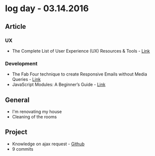 # log day - 03.14.2016


## Article

### UX

- The Complete List of User Experience (UX) Resources & Tools - [Link](https://medium.freecodecamp.com/the-complete-list-of-user-experience-ux-resources-tools-7af32aa129f6#.cfj4923w0)

### Development

- The Fab Four technique to create Responsive Emails without Media Queries - [Link](https://medium.freecodecamp.com/the-fab-four-technique-to-create-responsive-emails-without-media-queries-baf11fdfa848#.guxynrcyd)
- JavaScript Modules: A Beginner’s Guide - [Link](https://medium.freecodecamp.com/javascript-modules-a-beginner-s-guide-783f7d7a5fcc#.wlx68e1bw)


## General

 - I'm renovating my house
  - Cleaning of the rooms


## Project

- Knowledge on ajax request - [Github](https://github.com/knowledge-solutions/knowledge-ajax)
 - 9 commits